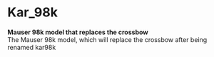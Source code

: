 # Kar_98k
**Mauser 98k model that replaces the crossbow**\
The Mauser 98k model, which will replace the crossbow after being renamed kar98k

